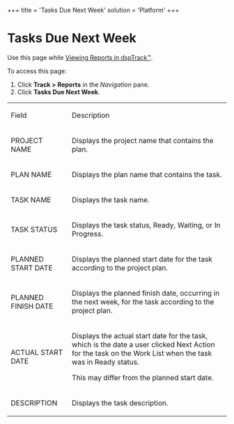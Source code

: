 +++
title = 'Tasks Due Next Week'
solution = 'Platform'
+++

# Tasks Due Next Week

<div class="use">

Use this page while [Viewing Reports in
dspTrack™](../Use_Cases/View_Reports_in_dspTrack.htm).

</div>

To access this page:

1.  Click <span style="font-weight: bold;">Track \>
    </span>**Reports** in the *Navigation* pane.
2.  Click **Tasks Due Next Week**.

<table>
<tbody>
<tr class="odd">
<td><p>Field</p></td>
<td><p>Description</p></td>
</tr>
<tr class="even">
<td><p>PROJECT NAME</p></td>
<td><p>Displays the project name that contains the plan.</p></td>
</tr>
<tr class="odd">
<td><p>PLAN NAME</p></td>
<td><p>Displays the plan name that contains the task.</p></td>
</tr>
<tr class="even">
<td><p>TASK NAME</p></td>
<td><p>Displays the task name.</p></td>
</tr>
<tr class="odd">
<td><p>TASK STATUS</p></td>
<td><p>Displays the task status, Ready, Waiting, or In Progress.</p></td>
</tr>
<tr class="even">
<td><p>PLANNED START DATE</p></td>
<td><p>Displays the planned start date for the task according to the project plan.</p></td>
</tr>
<tr class="odd">
<td><p>PLANNED FINISH DATE</p></td>
<td><p>Displays the planned finish date, occurring in the next week, for the task according to the project plan.</p></td>
</tr>
<tr class="even">
<td><p>ACTUAL START DATE</p></td>
<td><p>Displays the actual start date for the task, which is the date a user clicked Next Action for the task on the Work List when the task was in Ready status.</p>
<p>This may differ from the planned start date.</p></td>
</tr>
<tr class="odd">
<td><p>DESCRIPTION</p></td>
<td><p>Displays the task description.</p></td>
</tr>
</tbody>
</table>
